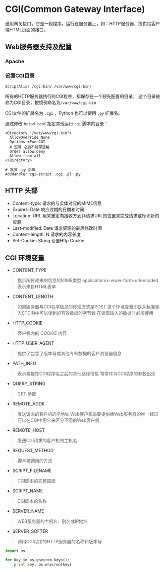 # CGI(Common Gateway Interface)

通用网关接口，它是一段程序，运行在服务器上，如：HTTP服务器，提供给客户端HTML页面的接口。



## Web服务器支持及配置

### Apache

### 设置CGI目录

```
ScriptAlias /cgi-bin/ /var/www/cgi-bin/
```

所有的HTTP服务器执行的CGI程序，都保存在一个预先配置的目录。
这个目录被称为CGI目录，按惯例命名为`/var/www/cgi-bin`

CGI文件的扩展名为 `.cgi` ，Python 也可以使用 `.py` 扩展名。

通过修改 `httpd.conf` 指定其他运行 `cgi` 脚本的目录：
```
<Directory "/var/www/cgi-bin">
  AllowOverride None
  Options +ExecCGI
  # 逗号 之后不能带空格
  Order allow,deny
  Allow from all
</Directory>

# 添加 .py 后缀
AddHandler cgi-script .cgi .pl .py
```

## HTTP 头部

- Content-type:                 请求的与实体对应的MIME信息
- Expires: Date                 响应过期的日期和时间
- Location: URL                 用来重定向接收方到非请求URL的位置来完成请求或标识新的资源
- Last-modified: Date           请求资源的最后修改时间
- Content-length: N             请求的内容长度
- Set-Cookie: String            设置Http Cookie

## CGI 环境变量

- CONTENT_TYPE
> 指示所传递来的信息的MIME类型
> application/x-www-form-urlencoded 表示来自HTML表单

- CONTENT_LENGTH
> 如果服务器与CGI程序信息的传递方式是POST
> 这个环境变量即是从标准输入STDIN中可以读到的有效数据的字节数
> 在读取输入的数据时必须使用

- HTTP_COOKIE
> 客户机内的 COOKIE 内容

- HTTP_USER_AGENT
> 提供了包含了版本号或其他专有数据的客户浏览器信息

- PATH_INFO
> 表示紧接在CGI程序名之后的其他路径信息
> 常常作为CGI程序的参数出现

- QUERY_STRING
> GET 参数

- REMOTE_ADDR
> 发送请求的客户机的IP地址
> Web客户机需要提供给Web服务器的唯一标识
> 可以在CGI中用它来区分不同的Web客户机

- REMOTE_HOST
> 发送CGI请求的客户机的主机名

- REQUEST_METHOD
> 脚本被调用的方法

- SCRIPT_FILENAME
> CGI脚本的完整路径

- SCRIPT_NAME
> CGI脚本的名称

- SERVER_NAME
> WEB服务器的主机名、别名或IP地址

- SERVER_SOFTER
> 调用CGI程序的HTTP服务器的名称和版本号

```python
import os

for key in os.environ.keys():
	print key, os.environ(key)

```
